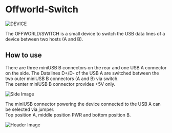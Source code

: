 # Offworld-Switch

![DEVICE](https://github.com/sonoCircuits/Offworld-Switch/blob/master/OFFWORLD-SWITCH%20IMAGES/IMG_2401.jpg)

The OFFWORLD/SWITCH is a small device to switch the USB data lines of a device between two hosts (A and B).

## How to use
There are three miniUSB B connectors on the rear and one USB A connector on the side. The Datalines D+/D- of the USB A are switched between the two outer miniUSB B connectors (A and B) via switch. <br>
The center miniUSB B connector provides +5V only.

![Side Image](https://github.com/sonoCircuits/Offworld-Switch/blob/master/OFFWORLD-SWITCH%20IMAGES/OFSW_REAR.JPG)

The miniUSB connector powering the device connected to the USB A can be selected via jumper. <br>
Top position A, middle position PWR and bottom position B.

![Header Image](https://github.com/sonoCircuits/Offworld-Switch/blob/master/OFFWORLD-SWITCH%20IMAGES/OFSW_HEADER.JPG)
